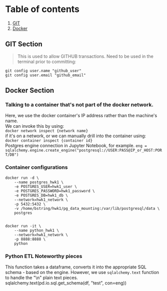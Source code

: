 # Table of contents
1. [GIT](#git-section)
2. [Docker](#docker-section)

## GIT Section
> This is used to allow GITHUB transactions. Need to be used in the terminal prior to committing:

```git config user.name "github_user"```\
```git config user.email "github_email"```
## Docker Section
### Talking to a container that's not part of the docker network. 
Here, we use the docker container's IP address rather than the machine's name. \
We can invoke this by using: \
```docker network inspect {network name}``` <br> 
if it's on a network, or we can manually drill into the container using: \
```docker container inspect {container id}``` \
Postgres engine connection in Jupyter Notebook, for example.
```eng = sqlalchemy.engine.create_engine("postgresql://USER:PASS@IP_or_HOST:PORT/DB")```

### Container configurations

```
docker run -d \
	--name postgres_hwk1 \
	-e POSTGRES_USER=hwk1_user \
	-e POSTGRES_PASSWORD=hwk1_password \
	-e POSTGRES_DB=hwk1_db \
	--network=hwk1_network \
	-p 5432:5432 \
	-v /home/bstring/hwk1/pg_data_mounting:/var/lib/postgresql/data \
	postgres


docker run -it \
	--name python_hwk1 \
	--network=hwk1_network \
	-p 8888:8888 \
	python
```

### Python ETL Noteworthy pieces
This function takes a dataframe, converts it into the appropriate SQL schema - based on the engine. However, we use ```sqlalchemy.text``` function to handle the "\n" plain text pieces. 
sqlalchemy.text(pd.io.sql.get_schema(df, "test", con=eng))

